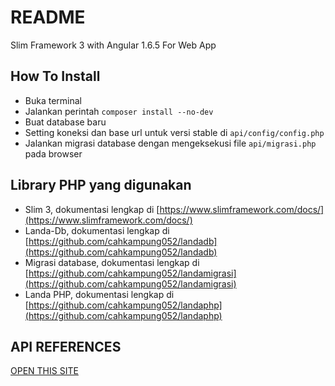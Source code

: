# README #
Slim Framework 3 with Angular 1.6.5 For Web App

## How To Install ##

* Buka terminal
* Jalankan perintah `composer install --no-dev`
* Buat database baru
* Setting koneksi dan base url untuk versi stable di `api/config/config.php`
* Jalankan migrasi database dengan mengeksekusi file `api/migrasi.php` pada browser

## Library PHP yang digunakan ##

* Slim 3, dokumentasi lengkap di [https://www.slimframework.com/docs/](https://www.slimframework.com/docs/)
* Landa-Db, dokumentasi lengkap di [https://github.com/cahkampung052/landadb](https://github.com/cahkampung052/landadb)
* Migrasi database, dokumentasi lengkap di [https://github.com/cahkampung052/landamigrasi](https://github.com/cahkampung052/landamigrasi)
* Landa PHP, dokumentasi lengkap di [https://github.com/cahkampung052/landaphp](https://github.com/cahkampung052/landaphp)

## API REFERENCES

[OPEN THIS SITE](https://github.com/mahendradwipurwanto/javacodeapp_docs/blob/main/README.md)
